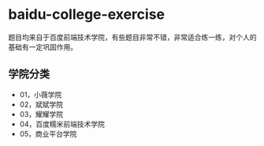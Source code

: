 # baidu-college-exercise

题目均来自于百度前端技术学院，有些题目非常不错，非常适合练一练，对个人的基础有一定巩固作用。

## 学院分类

- 01，小薇学院
- 02，斌斌学院
- 03，耀耀学院
- 04，百度糯米前端技术学院
- 05，商业平台学院


